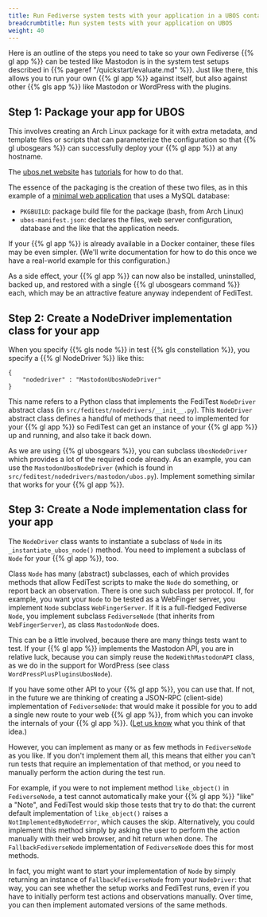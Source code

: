 ```yaml
---
title: Run Fediverse system tests with your application in a UBOS container
breadcrumbtitle: Run system tests with your application on UBOS
weight: 40
---
```


Here is an outline of the steps you need to take so your own Fediverse {{% gl app %}}
can be tested like Mastodon is in the system test setups described in
{{% pageref "/quickstart/evaluate.md" %}}. Just like there, this allows you to
run your own {{% gl app %}} against itself, but also against other {{% gls app %}}
like Mastodon or WordPress with the plugins.

## Step 1: Package your app for UBOS

This involves creating an Arch Linux package for it with extra metadata,
and template files or scripts that can parameterize the configuration so that
{{% gl ubosgears %}} can successfully deploy your {{% gl app %}} at any hostname.

The [ubos.net website](https://ubos.net/) has [tutorials](https://ubos.net/docs/gears/developer/)
for how to do that.

The essence of the packaging is the creation of these two files, as in this example of a
[minimal web application](https://gitlab.com/ubos/ubos-toyapps/-/tree/main/gladiwashere-php-mysql)
that uses a MySQL database:

* `PKGBUILD`: package build file for the package (bash, from Arch Linux)
* `ubos-manifest.json`: declares the files, web server configuration, database and the
  like that the application needs.

If your {{% gl app %}} is already available in a Docker container, these files may be even
simpler. (We'll write documentation for how to do this once we have a real-world example
for this configuration.)

As a side effect, your {{% gl app %}} can now also be installed, uninstalled, backed up,
and restored with a single {{% gl ubosgears command %}} each, which may be an
attractive feature anyway independent of FediTest.

## Step 2: Create a NodeDriver implementation class for your app

When you specify {{% gls node %}} in test {{% gls constellation %}}, you specify a
{{% gl NodeDriver %}} like this:

```
{
    "nodedriver" : "MastodonUbosNodeDriver"
}
```

This name refers to a Python class that implements the FediTest `NodeDriver` abstract class
(in `src/feditest/nodedrivers/__init__.py`). This `NodeDriver` abstract class defines
a handful of methods that need to implemented for your {{% gl app %}} so FediTest
can get an instance of your {{% gl app %}} up and running, and also take it back down.

As we are using {{% gl ubosgears %}}, you can subclass `UbosNodeDriver` which provides
a lot of the required code already.  As an example, you can use the `MastodonUbosNodeDriver`
(which is found in `src/feditest/nodedrivers/mastodon/ubos.py`). Implement something similar
that works for your {{% gl app %}}.

## Step 3: Create a Node implementation class for your app

The `NodeDriver` class wants to instantiate a subclass of `Node` in its `_instantiate_ubos_node()`
method. You need to implement a subclass of `Node` for your {{% gl app %}}, too.

Class `Node` has many (abstract) subclasses, each of which provides methods that allow
FediTest scripts to make the `Node` do something, or report back an observation. There is
one such subclass per protocol. If, for example, you want your `Node` to be tested as a
WebFinger server, you implement `Node` subclass `WebFingerServer`. If it is a
full-fledged Fediverse `Node`, you implement subclass `FediverseNode` (that inherits
from `WebFingerServer`), as class `MastodonNode` does.

This can be a little involved, because there are many things tests want to test.
If your {{% gl app %}} implements the Mastodon API, you are in relative luck, because
you can simply reuse the `NodeWithMastodonAPI` class, as we do in the support
for WordPress (see class `WordPressPlusPluginsUbosNode`).

If you have some other API to your {{% gl app %}}, you can use that. If not, in the future
we are thinking of creating a JSON-RPC (client-side) implementation of `FediverseNode`:
that would make it possible for you to add a single new route to your web {{% gl app %}},
from which you can invoke the internals of your {{% gl app %}}.
([Let us know](https://github.com/fediverse-devnet/feditest/issues/215)
what you think of that idea.)

However, you can implement as many or as few methods in `FediverseNode` as you like. If
you don't implement them all, this means that either you can't run tests that require
an implementation of that method, or you need to manually perform the action during the
test run.

For example, if you were to not implement method `like_object()` in `FediverseNode`, a
test cannot automatically make your {{% gl app %}} "like" a "Note", and FediTest would skip
those tests that try to do that: the current default implementation of `like_object()` raises
a `NotImplementedByNodeError`, which causes the skip. Alternatively, you could
implement this method simply by asking the user to perform the action manually with
their web browser, and hit return when done. The `FallbackFediverseNode` implementation
of `FediverseNode` does this for most methods.

In fact, you might want to start your implementation of `Node` by simply
returning an instance of `FallbackFediverseNode` from your `NodeDriver`:
that way, you can see whether the setup works and FediTest runs, even if you have to
initially perform test actions and observations manually. Over time, you can then
implement automated versions of the same methods.
